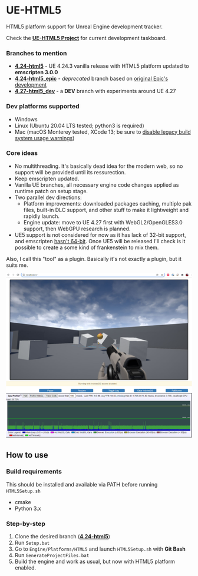 # UE-HTML5

HTML5 platform support for Unreal Engine development tracker.

Check the **[UE-HTML5 Project](https://github.com/users/ufna/projects/1/)** for current development taskboard.

### Branches to mention

* **[4.24-html5](https://github.com/ufna/UnrealEngine/tree/4.24-html5)** - UE 4.24.3 vanilla release with HTML5 platform updated to **emscripten 3.0.0**
* **[4.24-html5_epic](https://github.com/ufna/UnrealEngine/tree/4.24-html5_epic)** - _deprecated_ branch based on [original Epic's development](https://github.com/UnrealEngineHTML5/Documentation)
* **[4.27-html5_dev](https://github.com/ufna/UnrealEngine/tree/4.27-html5_dev)** - a **DEV** branch with experiments around UE 4.27

### Dev platforms supported

* Windows
* Linux (Ubuntu 20.04 LTS tested; python3 is required)
* Mac (macOS Monterey tested, XCode 13; be sure to [disable legacy build system usage warnings](https://gyazo.com/eb7bd9a36930af8f5598c10f36eb7b9f))

### Core ideas

* No multithreading. It's basically dead idea for the modern web, so no support will be provided until its ressurection.
* Keep emscripten updated.
* Vanilla UE branches, all necessary engine code changes applied as runtime patch on setup stage.
* Two parallel dev directions: 
  * Platform improvements: downloaded packages caching, multiple pak files, built-in DLC support, and other stuff to make it lightweight and rapidly launch.
  * Engine update: move to UE 4.27 first with WebGL2/OpenGLES3.0 support, then WebGPU research is planned.
* UE5 support is not considered for now as it has lack of 32-bit support, and emscripten [hasn't 64-bit](https://github.com/emscripten-core/emscripten/issues/12087). Once UE5 will be released I'll check is it possible to create a some kind of frankenstein to mix them.

Also, I call this "tool" as a plugin. Basically it's not exactly a plugin, but it suits me.


![SCREENSHOT](Documentation/SCREENSHOT.jpg)

## How to use

### Build requirements

This should be installed and available via PATH before running `HTML5Setup.sh`

* cmake
* Python 3.x

### Step-by-step

1. Clone the desired branch (**[4.24-html5](https://github.com/ufna/UnrealEngine/tree/4.24-html5)**)
2. Run `Setup.bat`
3. Go to `Engine/Platforms/HTML5` and launch `HTML5Setup.sh` with **Git Bash**
4. Run `GenerateProjectFiles.bat`
5. Build the engine and work as usual, but now with HTML5 platform enabled.

